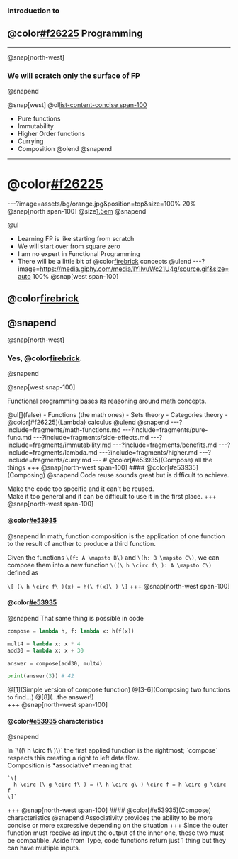 ### Introduction to
## @color[#f26225](Functional) Programming
---
@snap[north-west]
### We will scratch only the surface of FP
@snapend

@snap[west]
@ol[list-content-concise span-100](false)
- Pure functions
- Immutability
- Higher Order functions
- Currying
- Composition
@olend
@snapend
---
# @color[#f26225](DISCLAIMER)
---?image=assets/bg/orange.jpg&position=top&size=100% 20%
@snap[north span-100]
@size[1.5em](DISCLAIMER)
@snapend

@ul
- Learning FP is like starting from scratch
- We will start over from square zero
- I am no expert in Functional Programming
- There will be a little bit of @color[firebrick](math) concepts
@ulend
---?image=https://media.giphy.com/media/IYIlvuWc21U4g/source.gif&size=auto 100%
@snap[west span-100]
## @color[firebrick](MATH?!?!)
@snapend
---
@snap[north-west]
### Yes, @color[firebrick](Math).
@snapend

@snap[west snap-100]
<p>Functional programming bases its reasoning around math concepts.</p>
@ul[](false)
- Functions (the math ones)
- Sets theory
- Categories theory
- @color[#f26225](Lambda) calculus
@ulend
@snapend
---?include=fragments/math-functions.md
---?include=fragments/pure-func.md
---?include=fragments/side-effects.md
---?include=fragments/immutability.md
---?include=fragments/benefits.md
---?include=fragments/lambda.md
---?include=fragments/higher.md
---?include=fragments/curry.md
---
# @color[#e53935](Compose) all the things
+++
@snap[north-west span-100]
#### @color[#e53935](Composing)
@snapend
Code reuse sounds great but is difficult to achieve.

Make the code too specific and it can't be reused.<br>
Make it too general and it can be difficult to use it in the first place.
+++
@snap[north-west span-100]
#### @color[#e53935](Composing)
@snapend
In math, function composition is the application of one function to the result of another to produce a third function.

Given the functions `\(f: A \mapsto B\)` and `\(h: B \mapsto C\)`, we can compose them into a new function `\((\ h \circ f\ ): A \mapsto C\)` defined as

`\[
  (\ h \circ f\ )(x) = h(\ f(x)\ )
\]`
+++
@snap[north-west span-100]
#### @color[#e53935](Composing)
@snapend
That same thing is possible in code
```python
compose = lambda h, f: lambda x: h(f(x))

mult4 = lambda x: x * 4
add30 = lambda x: x + 30

answer = compose(add30, mult4)

print(answer(3)) # 42
```
@[1](Simple version of compose function)
@[3-6](Composing two functions to find...)
@[8](...the answer!)
<br>
+++
@snap[north-west span-100]
#### @color[#e53935](Compose) characteristics
@snapend
<div class="align-left">
  In `\((\ h \circ f\ )\)` the first applied function is the rightmost; `compose` respects this creating a right to left data flow.

  <div class="fragment">
    Composition is *associative* meaning that

    `\[
      h \circ (\ g \circ f\ ) = (\ h \circ g\ ) \circ f = h \circ g \circ f
    \]`
  </div>
</div>
+++
@snap[north-west span-100]
#### @color[#e53935](Compose) characteristics
@snapend
Associativity provides the ability to be more concise or more expressive depending on the situation
+++
Since the outer function must receive as input the output of the inner one, these two must be compatible. Aside from Type, code functions return just 1 thing but they can have multiple inputs.
